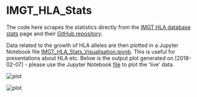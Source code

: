 # IMGT_HLA_Stats

The code here scrapes the statistics directly from the [IMGT HLA database stats](https://www.ebi.ac.uk/ipd/imgt/hla/stats.html) page and their [GitHub repository](https://github.com/ANHIG/IMGTHLA).

Data related to the growth of HLA alleles are then plotted in a Jupyter Notebook file [IMGT_HLA_Stats_Visualisation.ipynb](https://github.com/machnine/IMGT_HLA_Stats/blob/master/IMGT_HLA_Stats_Visualisation.ipynb). This is useful for presentations about HLA etc. Below is the output plot generated on [2018-02-07] - please use the Jupyter Notebook [file](https://github.com/machnine/IMGT_HLA_Stats/blob/master/IMGT_HLA_Stats_Visualisation.ipynb) to plot the 'live' data.


![plot](https://raw.githubusercontent.com/machnine/IMGT_HLA_Stats/master/HLA_data_growth.png)

![plot](https://raw.githubusercontent.com/machnine/IMGT_HLA_Stats/master/Allele_growth_by_locus.png)
